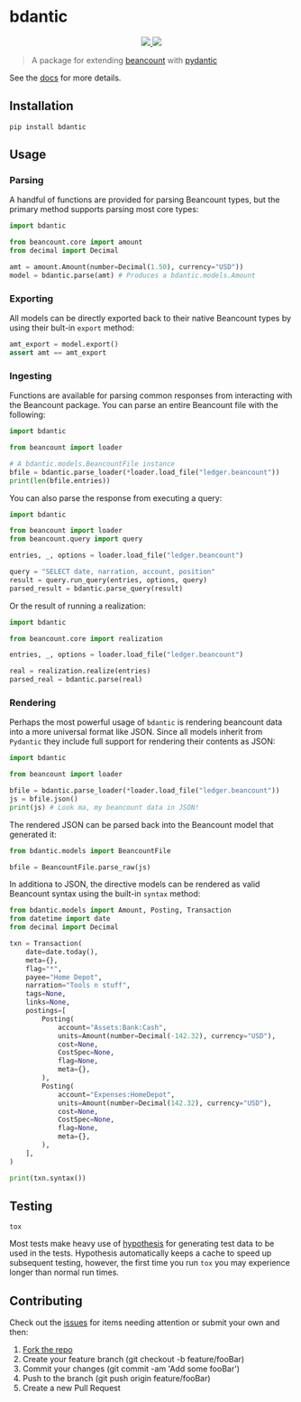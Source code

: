 # bdantic

<p align="center">
    <a href="https://github.com/jmgilman/bdantic/actions/workflows/ci.yml">
        <img src="https://github.com/jmgilman/bdantic/actions/workflows/ci.yml/badge.svg"/>
    </a>
    <a href="https://pypi.org/project/bdantic">
        <img src="https://img.shields.io/pypi/v/bdantic"/>
    </a>
</p>

> A package for extending [beancount][1] with [pydantic][2]

See the [docs](https://jmgilman.github.io/bdantic/) for more details.

## Installation

```shell
pip install bdantic
```

## Usage

### Parsing

A handful of functions are provided for parsing Beancount types, but the primary
method supports parsing most core types:

```python
import bdantic

from beancount.core import amount
from decimal import Decimal

amt = amount.Amount(number=Decimal(1.50), currency="USD"))
model = bdantic.parse(amt) # Produces a bdantic.models.Amount
```

### Exporting

All models can be directly exported back to their native Beancount types by
using their bult-in `export` method:

```python
amt_export = model.export()
assert amt == amt_export
```

### Ingesting

Functions are available for parsing common responses from interacting with the
Beancount package. You can parse an entire Beancount file with the following:

```python
import bdantic

from beancount import loader

# A bdantic.models.BeancountFile instance
bfile = bdantic.parse_loader(*loader.load_file("ledger.beancount"))
print(len(bfile.entries))
```

You can also parse the response from executing a query:

```python
import bdantic

from beancount import loader
from beancount.query import query

entries, _, options = loader.load_file("ledger.beancount")

query = "SELECT date, narration, account, position"
result = query.run_query(entries, options, query)
parsed_result = bdantic.parse_query(result)
```

Or the result of running a realization:

```python
import bdantic

from beancount.core import realization

entries, _, options = loader.load_file("ledger.beancount")

real = realization.realize(entries)
parsed_real = bdantic.parse(real)
```

### Rendering

Perhaps the most powerful usage of `bdantic` is rendering beancount data into a
more universal format like JSON. Since all models inherit from `Pydantic` they
include full support for rendering their contents as JSON:

```python
import bdantic

from beancount import loader

bfile = bdantic.parse_loader(*loader.load_file("ledger.beancount"))
js = bfile.json()
print(js) # Look ma, my beancount data in JSON!
```

The rendered JSON can be parsed back into the Beancount model that generated it:

```python
from bdantic.models import BeancountFile

bfile = BeancountFile.parse_raw(js)
```

In additiona to JSON, the directive models can be rendered as valid Beancount
syntax using the built-in `syntax` method:

```python
from bdantic.models import Amount, Posting, Transaction
from datetime import date
from decimal import Decimal

txn = Transaction(
    date=date.today(),
    meta={},
    flag="*",
    payee="Home Depot",
    narration="Tools n stuff",
    tags=None,
    links=None,
    postings=[
        Posting(
            account="Assets:Bank:Cash",
            units=Amount(number=Decimal(-142.32), currency="USD"),
            cost=None,
            CostSpec=None,
            flag=None,
            meta={},
        ),
        Posting(
            account="Expenses:HomeDepot",
            units=Amount(number=Decimal(142.32), currency="USD"),
            cost=None,
            CostSpec=None,
            flag=None,
            meta={},
        ),
    ],
)

print(txn.syntax())
```

## Testing

```shell
tox
```

Most tests make heavy use of [hypothesis][3] for generating test data to be
used in the tests. Hypothesis automatically keeps a cache to speed up subsequent
testing, however, the first time you run `tox` you may experience longer than
normal run times.

## Contributing

Check out the [issues][4] for items needing attention or submit your own and
then:

1. [Fork the repo][5]
2. Create your feature branch (git checkout -b feature/fooBar)
3. Commit your changes (git commit -am 'Add some fooBar')
4. Push to the branch (git push origin feature/fooBar)
5. Create a new Pull Request

[1]: https://github.com/beancount/beancount
[2]: https://github.com/samuelcolvin/pydantic
[3]: https://hypothesis.readthedocs.io/en/latest/
[4]: https://github.com/jmgilman/bdantic/issues
[5]: https://github.com/jmgilman/bdantic/fork
